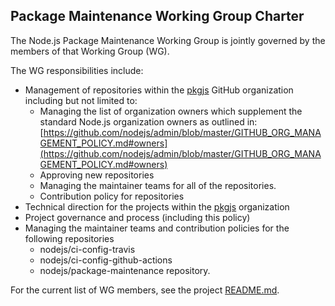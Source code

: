 ## Package Maintenance Working Group Charter

The Node.js Package Maintenance Working Group is jointly governed by the members
of that Working Group (WG).

The WG responsibilities include:

* Management of repositories within the [pkgjs](https://github.com/pkgjs)
  GitHub organization including but not limited to:
    * Managing the list of organization owners which supplement the standard
      Node.js organization owners as outlined in:
[https://github.com/nodejs/admin/blob/master/GITHUB_ORG_MANAGEMENT_POLICY.md#owners](https://github.com/nodejs/admin/blob/master/GITHUB_ORG_MANAGEMENT_POLICY.md#owners)
    * Approving new repositories
    * Managing the maintainer teams for all of the repositories.
    * Contribution policy for repositories
* Technical direction for the projects within
  the [pkgjs](https://github.com/pkgjs)  organization
* Project governance and process (including this policy)
* Managing the maintainer teams and contribution policies for the
  following repositories
  * nodejs/ci-config-travis
  * nodejs/ci-config-github-actions
  * nodejs/package-maintenance repository.

For the current list of WG members, see the project [README.md][].

[README.md]: ./README.md#current-project-team-members
